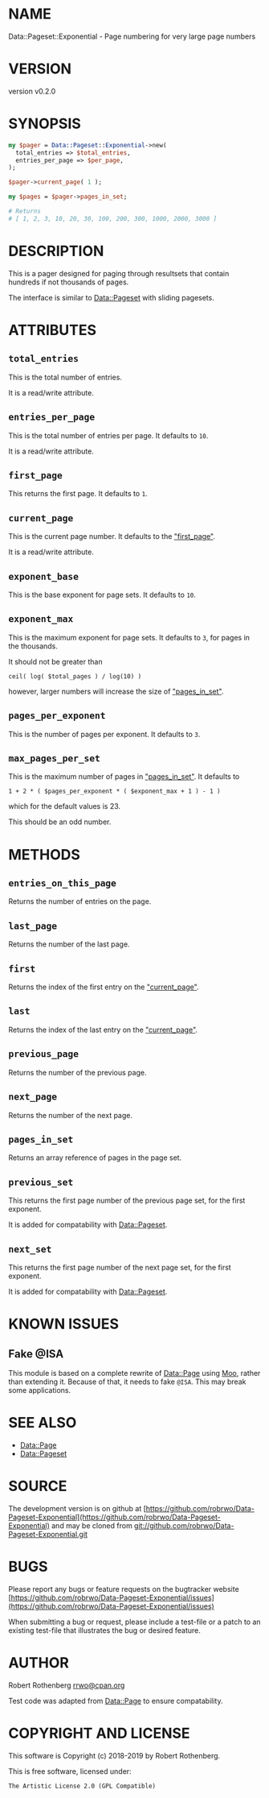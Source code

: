 # NAME

Data::Pageset::Exponential - Page numbering for very large page numbers

# VERSION

version v0.2.0

# SYNOPSIS

```perl
my $pager = Data::Pageset::Exponential->new(
  total_entries => $total_entries,
  entries_per_page => $per_page,
);

$pager->current_page( 1 );

my $pages = $pager->pages_in_set;

# Returns
# [ 1, 2, 3, 10, 20, 30, 100, 200, 300, 1000, 2000, 3000 ]
```

# DESCRIPTION

This is a pager designed for paging through resultsets that contain
hundreds if not thousands of pages.

The interface is similar to [Data::Pageset](https://metacpan.org/pod/Data::Pageset) with sliding pagesets.

# ATTRIBUTES

## `total_entries`

This is the total number of entries.

It is a read/write attribute.

## `entries_per_page`

This is the total number of entries per page. It defaults to `10`.

It is a read/write attribute.

## `first_page`

This returns the first page. It defaults to `1`.

## `current_page`

This is the current page number. It defaults to the ["first\_page"](#first_page).

It is a read/write attribute.

## `exponent_base`

This is the base exponent for page sets. It defaults to `10`.

## `exponent_max`

This is the maximum exponent for page sets. It defaults to `3`, for
pages in the thousands.

It should not be greater than

```
ceil( log( $total_pages ) / log(10) )
```

however, larger numbers will increase the size of ["pages\_in\_set"](#pages_in_set).

## `pages_per_exponent`

This is the number of pages per exponent. It defaults to `3`.

## `max_pages_per_set`

This is the maximum number of pages in ["pages\_in\_set"](#pages_in_set). It defaults
to

```
1 + 2 * ( $pages_per_exponent * ( $exponent_max + 1 ) - 1 )
```

which for the default values is 23.

This should be an odd number.

# METHODS

## `entries_on_this_page`

Returns the number of entries on the page.

## `last_page`

Returns the number of the last page.

## `first`

Returns the index of the first entry on the ["current\_page"](#current_page).

## `last`

Returns the index of the last entry on the ["current\_page"](#current_page).

## `previous_page`

Returns the number of the previous page.

## `next_page`

Returns the number of the next page.

## `pages_in_set`

Returns an array reference of pages in the page set.

## `previous_set`

This returns the first page number of the previous page set, for the
first exponent.

It is added for compatability with [Data::Pageset](https://metacpan.org/pod/Data::Pageset).

## `next_set`

This returns the first page number of the next page set, for the first
exponent.

It is added for compatability with [Data::Pageset](https://metacpan.org/pod/Data::Pageset).

# KNOWN ISSUES

## Fake @ISA

This module is based on a complete rewrite of [Data::Page](https://metacpan.org/pod/Data::Page) using
[Moo](https://metacpan.org/pod/Moo), rather than extending it.  Because of that, it needs to fake
`@ISA`.  This may break some applications.

# SEE ALSO

- [Data::Page](https://metacpan.org/pod/Data::Page)
- [Data::Pageset](https://metacpan.org/pod/Data::Pageset)

# SOURCE

The development version is on github at [https://github.com/robrwo/Data-Pageset-Exponential](https://github.com/robrwo/Data-Pageset-Exponential)
and may be cloned from [git://github.com/robrwo/Data-Pageset-Exponential.git](git://github.com/robrwo/Data-Pageset-Exponential.git)

# BUGS

Please report any bugs or feature requests on the bugtracker website
[https://github.com/robrwo/Data-Pageset-Exponential/issues](https://github.com/robrwo/Data-Pageset-Exponential/issues)

When submitting a bug or request, please include a test-file or a
patch to an existing test-file that illustrates the bug or desired
feature.

# AUTHOR

Robert Rothenberg <rrwo@cpan.org>

Test code was adapted from [Data::Page](https://metacpan.org/pod/Data::Page) to ensure compatability.

# COPYRIGHT AND LICENSE

This software is Copyright (c) 2018-2019 by Robert Rothenberg.

This is free software, licensed under:

```
The Artistic License 2.0 (GPL Compatible)
```
